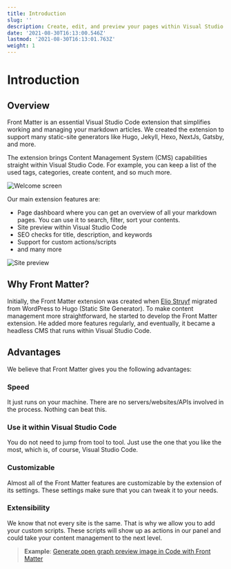 ```yaml
---
title: Introduction
slug: ''
description: Create, edit, and preview your pages within Visual Studio Code. Front Matter allows you to keep control of your static site without any external tools.
date: '2021-08-30T16:13:00.546Z'
lastmod: '2021-08-30T16:13:01.763Z'
weight: 1
---
```


# Introduction

## Overview

Front Matter is an essential Visual Studio Code extension that simplifies working and managing your markdown articles. We created the extension to support many static-site generators like Hugo, Jekyll, Hexo, NextJs, Gatsby, and more.

The extension brings Content Management System (CMS) capabilities straight within Visual Studio Code. For example, you can keep a list of the used tags, categories, create content, and so much more.

![Welcome screen](/assets/welcome-progress.png)

Our main extension features are:

- Page dashboard where you can get an overview of all your markdown pages. You can use it to search, filter, sort your contents.
- Site preview within Visual Studio Code
- SEO checks for title, description, and keywords
- Support for custom actions/scripts
- and many more

![Site preview](https://res.cloudinary.com/estruyf/image/upload/w_1256/v1631520508/frontmatter/preview.png)

## Why Front Matter?

Initially, the Front Matter extension was created when [Elio Struyf](https://twitter.com/eliostruyf) migrated from WordPress to Hugo (Static Site Generator). To make content management more straightforward, he started to develop the Front Matter extension. He added more features regularly, and eventually, it became a headless CMS that runs within Visual Studio Code.

## Advantages

We believe that Front Matter gives you the following advantages:

### Speed

It just runs on your machine. There are no servers/websites/APIs involved in the process. Nothing can beat this.

### Use it within Visual Studio Code

You do not need to jump from tool to tool. Just use the one that you like the most, which is, of course, Visual Studio Code.

### Customizable

Almost all of the Front Matter features are customizable by the extension of its settings. These settings make sure that you can tweak it to your needs.

### Extensibility

We know that not every site is the same. That is why we allow you to add your custom scripts. These scripts will show up as actions in our panel and could take your content management to the next level. 

> **Example**: [Generate open graph preview image in Code with Front Matter](https://www.eliostruyf.com/generate-open-graph-preview-image-code-front-matter/)